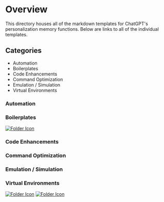 # Overview
This directory houses all of the markdown templates for ChatGPT's personalization memory functions.
Below are links to all of the individual templates.

## Categories
- Automation
- Boilerplates
- Code Enhancements
- Command Optimization
- Emulation / Simulation
- Virtual Environments

### Automation

### Boilerplates
[![Folder Icon](https://img.icons8.com/?size=50&id=59943&format=png&color=000000)](IAF.md)

### Code Enhancements

### Command Optimization

### Emulation / Simulation

### Virtual Environments
[![Folder Icon](https://img.icons8.com/?size=50&id=59943&format=png&color=000000)](DIST.md)
[![Folder Icon](https://img.icons8.com/?size=50&id=59943&format=png&color=000000)](ASCE.md)

